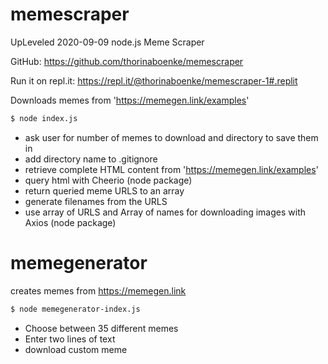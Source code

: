 # memescraper

UpLeveled 2020-09-09 node.js Meme Scraper

GitHub: https://github.com/thorinaboenke/memescraper

Run it on repl.it:
https://repl.it/@thorinaboenke/memescraper-1#.replit

Downloads memes from 'https://memegen.link/examples'

```sh
$ node index.js
```

- ask user for number of memes to download and directory to save them in
- add directory name to .gitignore
- retrieve complete HTML content from 'https://memegen.link/examples'
- query html with Cheerio (node package)
- return queried meme URLS to an array
- generate filenames from the URLS
- use array of URLS and Array of names for downloading images with Axios (node package)

# memegenerator

creates memes from https://memegen.link

```sh
$ node memegenerator-index.js
```

- Choose between 35 different memes
- Enter two lines of text
- download custom meme
